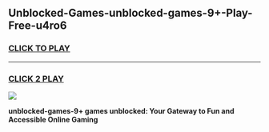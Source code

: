 
## Unblocked-Games-unblocked-games-9+-Play-Free-u4ro6
<h3>
<a href="https://premium76.site?title=unblocked-games-9+&ref=12A">CLICK TO PLAY</a></h3>
<hr>

<h3>
<a href="https://premium76.site?title=unblocked-games-9+&ref=12A">CLICK 2 PLAY</a>
  
</h3>

<a href="https://premium76.site?title=unblocked-games-9+&ref=12A"><img src="https://clearcache.store/games.png"></a>


**unblocked-games-9+ games unblocked: Your Gateway to Fun and Accessible Online Gaming**
